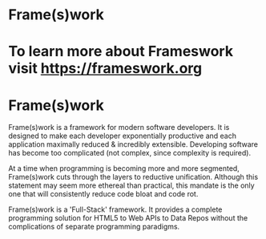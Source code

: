 # Frame(s)work
# To learn more about Frameswork visit https://frameswork.org

# Frame(s)work
 
Frame(s)work is a framework for modern software developers. It is designed to make each developer exponentially productive and each application maximally reduced & incredibly extensible. Developing software has become too complicated (not complex, since complexity is required). 

At a time when programming is becoming more and more segmented, Frame(s)work cuts through the layers to reductive unification. Although this statement may seem more ethereal than practical, this mandate is the only one that will consistently reduce code bloat and code rot.

Frame(s)work is a 'Full-Stack' framework. It provides a complete programming solution for HTML5 to Web APIs to Data Repos without the complications of separate programming paradigms. 
